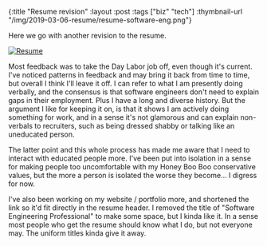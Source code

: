 {:title "Resume revision"
 :layout :post
 :tags ["biz" "tech"]
 :thymbnail-url "/img/2019-03-06-resume/resume-software-eng.png"}

Here we go with another revision to the resume. 

[![Resume](/img/2019-03-06-resume/resume-software-eng.png)](/img/2019-03-06-resume/resume-software-eng.pdf)


Most feedback was to take the Day Labor job off, even
though it's current. I've noticed patterns in feedback and may bring it back from time to time, but 
overall I think I'll leave it off. I can refer to what I am presently doing verbally, and the 
consensus is that software engineers don't need to explain gaps in their employment. Plus I have 
a long and diverse history. But the argument I like for keeping it on, is that it shows I am actively
doing something for work, and in a sense it's not glamorous and can explain non-verbals to recruiters,
such as being dressed shabby or talking like an uneducated person.

The latter point and this whole process has made me aware that I need to interact with educated people more.
I've been put into isolation in a sense for making people too uncomfortable with my Honey Boo Boo 
conservative values, but the more a person is isolated the worse they become... I digress for now.

I've also been working on my website / portfolio more, and shortened the link so it'd fit directly
in the resume header. I removed the title of "Software Engineering Professional" to make some space,
but I kinda like it. In a sense most people who get the resume should know what I do, but not everyone
may. The uniform titles kinda give it away.